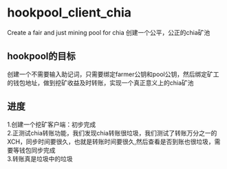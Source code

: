 # hookpool_client_chia
Create a fair and just mining pool for chia
创建一个公平，公正的chia矿池
## hookpool的目标
创建一个不需要输入助记词，只需要绑定farmer公钥和pool公钥，然后绑定矿工的钱包地址，做到挖矿收益及时转账，实现一个真正意义上的chia矿池

## 进度
1.创建一个挖矿客户端：初步完成  
2.正测试chia转账功能，我们发现chia转账很垃圾，我们测试了转账万分之一的XCH，同步时间要很久，也就是转账时间要很久,然后查看是否到账也很垃圾，需要等钱包同步完成  
3.转账真是垃圾中的垃圾  
